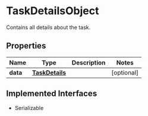 

# TaskDetailsObject

Contains all details about the task.

## Properties

Name | Type | Description | Notes
------------ | ------------- | ------------- | -------------
**data** | [**TaskDetails**](TaskDetails.md) |  |  [optional]


## Implemented Interfaces

* Serializable


